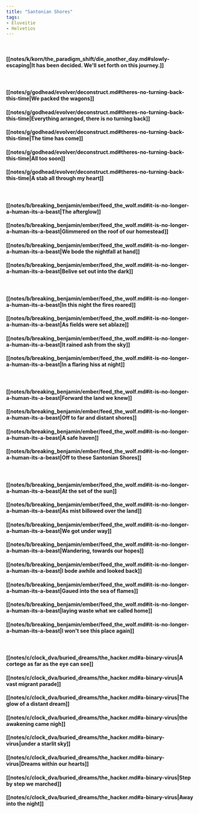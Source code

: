 ```yaml
---
title: "Santonian Shores"
tags:
- Eluveitie
- Helvetios
---
```

&nbsp;
#### [[notes/k/korn/the_paradigm_shift/die_another_day.md#slowly-escaping|It has been decided. We'll set forth on this journey.]]
&nbsp;
#### [[notes/g/godhead/evolver/deconstruct.md#theres-no-turning-back-this-time|We packed the wagons]]
#### [[notes/g/godhead/evolver/deconstruct.md#theres-no-turning-back-this-time|Everything arranged, there is no turning back]]
#### [[notes/g/godhead/evolver/deconstruct.md#theres-no-turning-back-this-time|The time has come]]
#### [[notes/g/godhead/evolver/deconstruct.md#theres-no-turning-back-this-time|All too soon]]
#### [[notes/g/godhead/evolver/deconstruct.md#theres-no-turning-back-this-time|A stab all through my heart]]
&nbsp;
#### [[notes/b/breaking_benjamin/ember/feed_the_wolf.md#it-is-no-longer-a-human-its-a-beast|The afterglow]]
#### [[notes/b/breaking_benjamin/ember/feed_the_wolf.md#it-is-no-longer-a-human-its-a-beast|Glimmered on the roof of our homestead]]
#### [[notes/b/breaking_benjamin/ember/feed_the_wolf.md#it-is-no-longer-a-human-its-a-beast|We bode the nightfall at hand]]
#### [[notes/b/breaking_benjamin/ember/feed_the_wolf.md#it-is-no-longer-a-human-its-a-beast|Belive set out into the dark]]
&nbsp;
#### [[notes/b/breaking_benjamin/ember/feed_the_wolf.md#it-is-no-longer-a-human-its-a-beast|In this night the fires roared]]
#### [[notes/b/breaking_benjamin/ember/feed_the_wolf.md#it-is-no-longer-a-human-its-a-beast|As fields were set ablaze]]
#### [[notes/b/breaking_benjamin/ember/feed_the_wolf.md#it-is-no-longer-a-human-its-a-beast|It rained ash from the sky]]
#### [[notes/b/breaking_benjamin/ember/feed_the_wolf.md#it-is-no-longer-a-human-its-a-beast|In a flaring hiss at night]]
&nbsp;
#### [[notes/b/breaking_benjamin/ember/feed_the_wolf.md#it-is-no-longer-a-human-its-a-beast|Forward the land we knew]]
#### [[notes/b/breaking_benjamin/ember/feed_the_wolf.md#it-is-no-longer-a-human-its-a-beast|Off to far and distant shores]]
#### [[notes/b/breaking_benjamin/ember/feed_the_wolf.md#it-is-no-longer-a-human-its-a-beast|A safe haven]]
#### [[notes/b/breaking_benjamin/ember/feed_the_wolf.md#it-is-no-longer-a-human-its-a-beast|Off to these Santonian Shores]]
&nbsp;
#### [[notes/b/breaking_benjamin/ember/feed_the_wolf.md#it-is-no-longer-a-human-its-a-beast|At the set of the sun]]
#### [[notes/b/breaking_benjamin/ember/feed_the_wolf.md#it-is-no-longer-a-human-its-a-beast|As mist billowed over the land]]
#### [[notes/b/breaking_benjamin/ember/feed_the_wolf.md#it-is-no-longer-a-human-its-a-beast|We got under way]]
#### [[notes/b/breaking_benjamin/ember/feed_the_wolf.md#it-is-no-longer-a-human-its-a-beast|Wandering, towards our hopes]]
#### [[notes/b/breaking_benjamin/ember/feed_the_wolf.md#it-is-no-longer-a-human-its-a-beast|I bode awhile and looked back]]
#### [[notes/b/breaking_benjamin/ember/feed_the_wolf.md#it-is-no-longer-a-human-its-a-beast|Gaued into the sea of flames]]
#### [[notes/b/breaking_benjamin/ember/feed_the_wolf.md#it-is-no-longer-a-human-its-a-beast|laying waste what we called home]]
#### [[notes/b/breaking_benjamin/ember/feed_the_wolf.md#it-is-no-longer-a-human-its-a-beast|I won't see this place again]]
&nbsp;
#### [[notes/c/clock_dva/buried_dreams/the_hacker.md#a-binary-virus|A cortege as far as the eye can see]]
#### [[notes/c/clock_dva/buried_dreams/the_hacker.md#a-binary-virus|A vast migrant parade]]
#### [[notes/c/clock_dva/buried_dreams/the_hacker.md#a-binary-virus|The glow of a distant dream]]
#### [[notes/c/clock_dva/buried_dreams/the_hacker.md#a-binary-virus|the awakening came nigh]]
#### [[notes/c/clock_dva/buried_dreams/the_hacker.md#a-binary-virus|under a starlit sky]]
#### [[notes/c/clock_dva/buried_dreams/the_hacker.md#a-binary-virus|Dreams within our hearts]]
#### [[notes/c/clock_dva/buried_dreams/the_hacker.md#a-binary-virus|Step by step we marched]]
#### [[notes/c/clock_dva/buried_dreams/the_hacker.md#a-binary-virus|Away into the night]]
